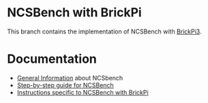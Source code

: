 # NCSBench with BrickPi

This branch contains the implementation of NCSBench with [BrickPi3](https://www.dexterindustries.com/brickpi/).

# Documentation

* [General Information](https://github.com/tum-lkn/NCSbench/wiki) about NCSbench
* [Step-by-step guide for NCSBench](https://github.com/tum-lkn/NCSbench/wiki/Step-by-step-NCS-benchmarking)
* [Instructions specific to NCSBench with BrickPi](https://github.com/tum-lkn/NCSbench/wiki/Step-by-step-NCS-benchmarking)
